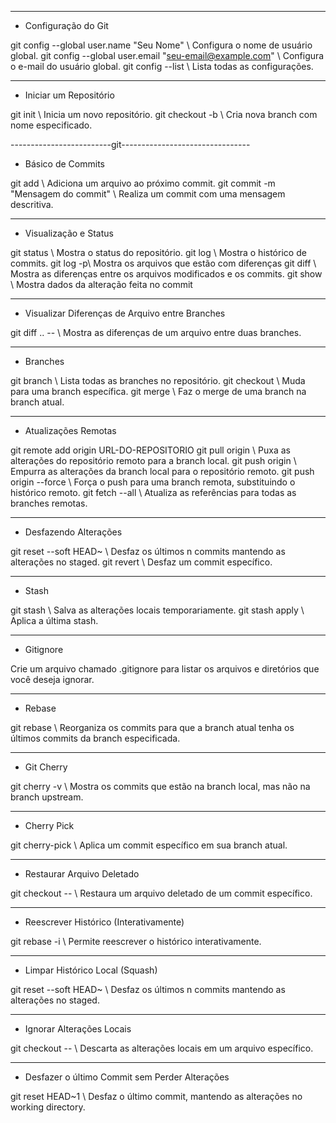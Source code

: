 ------------------------------------------------------------
- Configuração do Git

git config --global user.name "Seu Nome" \\ Configura o nome de usuário global.
git config --global user.email "seu-email@example.com" \\ Configura o e-mail do usuário global.
git config --list \\ Lista todas as configurações.

------------------------------------------------------------
- Iniciar um Repositório

git init \\ Inicia um novo repositório.
git checkout -b <nome-da-branch> \\ Cria nova branch com nome especificado.

-------------------------git--------------------------------
- Básico de Commits

git add <arquivo> \\ Adiciona um arquivo ao próximo commit.
git commit -m "Mensagem do commit" \\ Realiza um commit com uma mensagem descritiva.

------------------------------------------------------------
- Visualização e Status

git status \\ Mostra o status do repositório.
git log \\ Mostra o histórico de commits.
git log -p\\ Mostra os arquivos que estão com diferenças
git diff \\ Mostra as diferenças entre os arquivos modificados e os commits.
git show <hash-do-commit>\\ Mostra dados da alteração feita no commit

------------------------------------------------------------
- Visualizar Diferenças de Arquivo entre Branches 

git diff <branch-origem>..<branch-destino> -- <arquivo> \\ Mostra as diferenças de um arquivo entre duas branches.

------------------------------------------------------------
- Branches 

git branch \\ Lista todas as branches no repositório.
git checkout <nome-da-branch> \\ Muda para uma branch específica.
git merge <nome-da-branch> \\ Faz o merge de uma branch na branch atual.

------------------------------------------------------------
- Atualizações Remotas

git remote add origin URL-DO-REPOSITORIO
git pull origin <branch> \\ Puxa as alterações do repositório remoto para a branch local.
git push origin <branch> \\ Empurra as alterações da branch local para o repositório remoto.
git push origin <branch> --force \\ Força o push para uma branch remota, substituindo o histórico remoto.
git fetch --all \\ Atualiza as referências para todas as branches remotas.

------------------------------------------------------------
- Desfazendo Alterações

git reset --soft HEAD~<n> \\ Desfaz os últimos n commits mantendo as alterações no staged.
git revert <hash-do-commit> \\ Desfaz um commit específico.

------------------------------------------------------------
- Stash

git stash \\ Salva as alterações locais temporariamente.
git stash apply \\ Aplica a última stash.

------------------------------------------------------------
- Gitignore 

Crie um arquivo chamado .gitignore para listar os arquivos e diretórios que você deseja ignorar.

------------------------------------------------------------
- Rebase

git rebase <branch> \\ Reorganiza os commits para que a branch atual tenha os últimos commits da branch especificada.

------------------------------------------------------------
- Git Cherry 

git cherry -v <upstream-branch> \\ Mostra os commits que estão na branch local, mas não na branch upstream.

------------------------------------------------------------
- Cherry Pick 

git cherry-pick <hash-do-commit> \\ Aplica um commit específico em sua branch atual.

------------------------------------------------------------
- Restaurar Arquivo Deletado

git checkout <hash-do-commit> -- <caminho-do-arquivo> \\ Restaura um arquivo deletado de um commit específico.

------------------------------------------------------------
- Reescrever Histórico (Interativamente) 

git rebase -i <commit> \\ Permite reescrever o histórico interativamente.

------------------------------------------------------------
- Limpar Histórico Local (Squash)

git reset --soft HEAD~<n> \\ Desfaz os últimos n commits mantendo as alterações no staged.

------------------------------------------------------------
- Ignorar Alterações Locais

git checkout -- <arquivo> \\ Descarta as alterações locais em um arquivo específico.

------------------------------------------------------------
- Desfazer o último Commit sem Perder Alterações 

git reset HEAD~1 \\ Desfaz o último commit, mantendo as alterações no working directory.